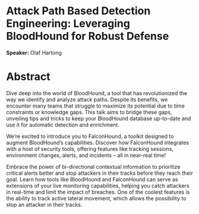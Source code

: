 # Attack Path Based Detection Engineering: Leveraging BloodHound for Robust Defense

**Speaker:** Olaf Hartong

# Abstract

Dive deep into the world of BloodHound, a tool that has revolutionized the way we identify and analyze 
attack paths. Despite its benefits, we encounter many teams that struggle to maximize its potential 
due to time constraints or knowledge gaps. This talk aims to bridge these gaps, unveiling tips and 
tricks to keep your BloodHound database up-to-date and use it for automatic detection and enrichment.

We’re excited to introduce you to FalconHound, a toolkit designed to augment BloodHound’s capabilities. 
Discover how FalconHound integrates with a host of security tools, offering features like tracking 
sessions, environment changes, alerts, and incidents – all in near-real time!

Embrace the power of bi-directional contextual information to prioritize critical alerts better and 
stop attackers in their tracks before they reach their goal. Learn how tools like BloodHound and 
FalconHound can serve as extensions of your live monitoring capabilities, helping you catch attackers 
in real-time and limit the impact of breaches. One of the coolest features is the ability to track 
active lateral movement, which allows the possibility to stop an attacker in their tracks.
